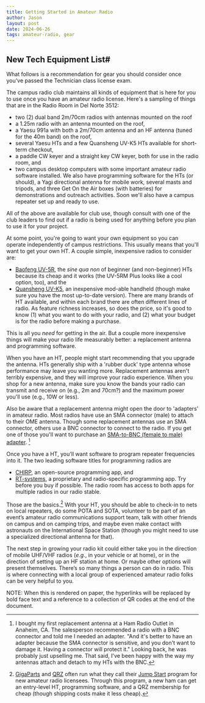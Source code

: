 ```yaml
---
title: Getting Started in Amateur Radio
author: Jason
layout: post
date: 2024-06-26
tags: amateur-radio, gear
---
```


## New Tech Equipment List#

What follows is a recommendation for gear you should consider once you’ve passed the Technician class license exam.

The campus radio club maintains all kinds of equipment that is here for you to use once you have an amateur radio license.  Here's a sampling of things that are in the Radio Room in Del Norte 3512:
* two (2) dual band 2m/70cm radios with antennas mounted on the roof
* a 1.25m radio with an antenna mounted on the roof,
* a Yaesu 991a with both a 2m/70cm antenna and an HF antenna (tuned for the 40m band) on the roof,
* several Yaesu HTs and a few Quansheng UV-K5 HTs available for short-term checkout,
* a paddle CW keyer and a straight key CW keyer, both for use in the radio room, and
* two campus desktop computers with some important amateur radio software installed.
We also have programming software for the HTs (or should), a Yagi directional antenna for mobile work, several masts and tripods, and three Get On the Air boxes (with batteries) for demonstrations and outreach activities.  Soon we'll also have a campus repeater set up and ready to use.

All of the above are available for club use, though consult with one of the club leaders to find out if a radio is being used for anything before you plan to use it for your project.

At some point, you're going to want your own equipment so you can operate independently of campus restrictions.  This usually means that you'll want to get your own HT.  A couple simple, inexpensive radios to consider are:
* [Baofeng UV-5R](https://www.baofengradio.com/collections/uv-series/products/uv-5r), the *sine qua non* of beginner (and non-beginner) HTs because its cheap and it works (the UV-5RM Plus looks like a cool option, too), and the
* [Quansheng UV-K5](https://spectrum.ieee.org/quansheng-uv-k5-hacking), an inexpensive mod-able handheld (though make sure you have the most up-to-date version).
There are many brands of HT available, and within each brand there are often different lines of radio.  As feature richness increases, so does the price, so it's good to know (1) what you want to do with your radio, and (2) what your budget is for the radio before making a purchase.

This is all you *need* for getting in the air.  But a couple more inexpensive things will make your radio life measurably better: a replacement antenna and programming software.

When you have an HT, people might start recommending that you upgrade the antenna.  HTs generally ship with a 'rubber duck' type antenna whose performance may leave you wanting more.  Replacement antennas aren't terribly expensive, and they will improve your radio experience.  When you shop for a new antenna, make sure you know the bands your radio can transmit and receive on (e.g., 2m and 70cm?) and the maximum power you'll use (e.g., 10W or less).

Also be aware that a replacement antenna might open the door to 'adapters' in amateur radio.  Most radios have use an SMA connector (male) to attach to their OME antenna.  Though some replacement antennas use an SMA connector, others use a BNC connector to connect to the radio.  If you get one of those you'll want to purchase an [SMA-to-BNC (female to male) adapter](https://www.dxengineering.com/parts/dmn-bncj-smap?rrec=true). [^1]

Once you have a HT, you'll want software to program repeater frequencies into it.  The two leading software titles for programming radios are
* [CHIRP](https://chirpmyradio.com/projects/chirp/wiki/Home), an open-source programming app, and
* [RT-systems](https://www.rtsystemsinc.com), a proprietary and radio-specific programming app.
Try before you buy if possible.  The radio room has access to both apps for multiple radios in our radio stable.

Those are the basics.[^2] With your HT, you should be able to check-in to nets on local repeaters, do some POTA and SOTA, volunteer to be part of an event’s amateur radio communications support team, talk with other friends on campus and on camping trips, and maybe even make contact with astronauts on the International Space Station (though you might need to use a specialized directional anttenna for that).

The next step in growing your radio kit could either take you in the direction of mobile UHF/VHF radios (*e.g.*, in your vehicle or at home), or in the direction of setting up an HF station at home.  Or maybe other options will present themselves.  There’s so many things a person can do in radio.  This is where connecting with a local group of experienced amateur radio folks can be very helpful to you.

NOTE:  When this is rendered on paper, the hyperlinks will be replaced by bold face text and a reference to a collection of QR codes at the end of the document.

[^1]:  I bought my first replacement antenna at a Ham Radio Outlet in Anaheim, CA.  The salesperson recommended a radio with a BNC connector and told me I needed an adapter.  "And it's better to have an adapter because the SMA connector is sensitive, and you don't want to damage it.  Having a connector will protect it."  Looking back, he was probably just upselling me.  That said, I've been happy with the way my antennas attach and detach to my HTs with the BNC.

[^2]:  [GigaParts](gigaparts.com) and [QRZ](qrz.com) often run what they call their [Jump Start](https://www.gigaparts.com/qrzjumpstart) program for new amateur radio licensees.  Through this program, a new ham can get an entry-level HT, programming software, and a QRZ membership for cheap (though shipping costs make it less cheap).  

<!--
SYNTAX FOR IMAGES
* use services to create JPG and to create thumbnail that is 720px wide

[![ALT-TEXT](/assets/images/filename-thumbnail.jpg)](/assets/images/filename.jpg)
-->

<!--
SYNTAX FOR VIDEO
* convert MOV to mp4 using VLC

<video width="480" height="320" controls="controls">
  <source src="/assets/media/filename.m4v" type="video/mp4">
</video>
-->
